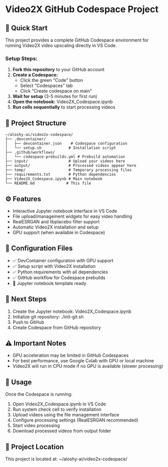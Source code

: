 # Video2X GitHub Codespace Project

## 🚀 Quick Start

This project provides a complete GitHub Codespace environment for running Video2X video upscaling directly in VS Code.

### Setup Steps:
1. **Fork this repository** to your GitHub account
2. **Create a Codespace:**
   - Click the green "Code" button
   - Select "Codespaces" tab  
   - Click "Create codespace on main"
3. **Wait for setup** (3-5 minutes for first run)
4. **Open the notebook:** Video2X_Codespace.ipynb
5. **Run cells sequentially** to start processing videos

## 📁 Project Structure

```
~/aloshy-ai/video2x-codespace/
├── .devcontainer/
│   ├── devcontainer.json    # Codespace configuration
│   └── setup.sh            # Installation script
├── .github/workflows/
│   └── codespace-prebuilds.yml # Prebuild automation
├── input/                  # Upload your videos here
├── output/                 # Processed videos appear here
├── temp/                   # Temporary processing files
├── requirements.txt        # Python dependencies
├── Video2X_Codespace.ipynb # Main notebook
└── README.md              # This file
```

## ⚙️ Features

- Interactive Jupyter notebook interface in VS Code
- File upload/management widgets for easy video handling
- RealESRGAN and libplacebo filter support
- Automatic Video2X installation and setup
- GPU support (when available in Codespace)

## 🔧 Configuration Files

- ✅ DevContainer configuration with GPU support
- ✅ Setup script with Video2X installation  
- ✅ Python requirements with all dependencies
- ✅ GitHub workflow for Codespace prebuilds
- 📝 Jupyter notebook template ready

## 📝 Next Steps

1. Create the Jupyter notebook: Video2X_Codespace.ipynb
2. Initialize git repository: ./init-git.sh
3. Push to GitHub
4. Create Codespace from GitHub repository

## ⚠️ Important Notes

- GPU acceleration may be limited in GitHub Codespaces
- For best performance, use Google Colab with GPU or local machine
- Video2X will run in CPU mode if no GPU is available (slower processing)

## 🎯 Usage

Once the Codespace is running:
1. Open Video2X_Codespace.ipynb in VS Code
2. Run system check cell to verify installation
3. Upload videos using the file management interface
4. Configure processing settings (RealESRGAN recommended)
5. Start video processing
6. Download processed videos from output folder

## 📍 Project Location

This project is located at: ~/aloshy-ai/video2x-codespace/
